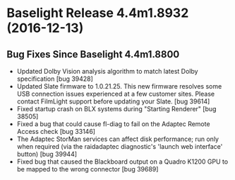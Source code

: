 # Baselight Release 4.4m1.8932 (2016-12-13)



## Bug Fixes Since Baselight 4.4m1.8800

* Updated Dolby Vision analysis algorithm to match latest Dolby specification \[bug 39428]
* Updated Slate firmware to 1.0.21.25. This new firmware resolves some USB connection issues experienced at a few customer sites. Please contact FilmLight support before updating your Slate. \[bug 39614]
* Fixed startup crash on BLX systems during "Starting Renderer" \[bug 38505]
* Fixed a bug that could cause fl-diag to fail on the Adaptec Remote Access check \[bug 33146]
* The Adaptec StorMan services can affect disk performance; run only when required (via the raidadaptec diagnostic's 'launch web interface' button) \[bug 39944]
* Fixed bug that caused the Blackboard output on a Quadro K1200 GPU to be mapped to the wrong connector \[bug 39689]
